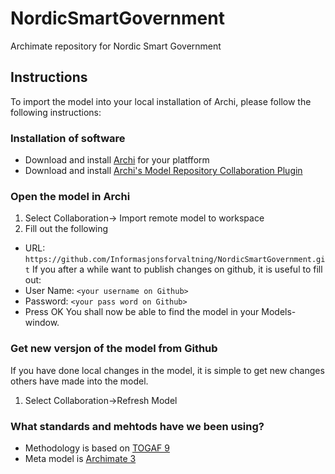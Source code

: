 # NordicSmartGovernment
Archimate repository for Nordic Smart Government

## Instructions
To import the model into your local installation of Archi, please follow the following instructions:
### Installation of software
*   Download and install [Archi](http://archimatetool.com/download) for your platfform
*   Download and install [Archi's Model Repository Collaboration Plugin](https://www.archimatetool.com/plugins)

### Open the model in Archi
1.  Select Collaboration-> Import remote model to workspace
2.  Fill out the following
  * URL: `https://github.com/Informasjonsforvaltning/NordicSmartGovernment.git`
  If you after a while want to publish changes on github, it is useful to fill out:
  * User Name: `<your username on Github>`
  * Password: `<your pass word on Github>`
  * Press OK
You shall now be able to find the model in your Models-window.

### Get new versjon of the model from Github
If you have done local changes in the model, it is simple to get new changes others have made into the model.
1. Select Collaboration->Refresh Model

### What standards and mehtods have we been using?
*   Methodology is based on [TOGAF 9](http://pubs.opengroup.org/architecture/togaf9-doc/arch/)
*   Meta model is [Archimate 3](http://pubs.opengroup.org/architecture/archimate3-doc/)

